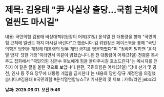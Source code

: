 # **제목: 김용태 "尹 사실상 출당…국힘 근처에 얼씬도 마시길"**

  내용: 국민의힘 김용태 비상대책위원장이 어제(31일) 윤석열 전 대통령을 향해 "국민의힘 근처에 얼씬도 하지 마시길 바란다"고 했습니다.김 위원장은 페이스북을 통해 "국민의힘은 당헌을 개정해 대통령의 당무 개입 금지를 명문화했다"며 "정확히 말하면 '윤석열 방지' 당헌 개정"이라면서 이같이 밝혔습니다.윤 전 대통령이 어제(31일) 전광훈 목사 주도 집회에서 "국민의힘 김문수 후보에게 힘을 몰아주시길 호소드린다"는 메시지를 전하자 이 같은 글을 올린 것으로 보입니다.한편, 국민의힘은 어제(31일) '당내 선거 및 공천, 인사 등 주요 당무에 대통령 개입을 금지한다'는 내용의 당헌·당규 개정안을 의결했습니다.#김용태 #국민의힘 #윤석열연합뉴스TV 기사문의 및 제보 : 카톡/라인 jebo23

  **날짜: 2025.06.01. 오전 9:46**